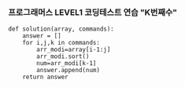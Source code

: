 ### 프로그래머스 LEVEL1 코딩테스트 연습 "K번째수"
```
def solution(array, commands):
    answer = []
    for i,j,k in commands:
        arr_modi=array[i-1:j]
        arr_modi.sort()
        num=arr_modi[k-1]
        answer.append(num)
    return answer
```
